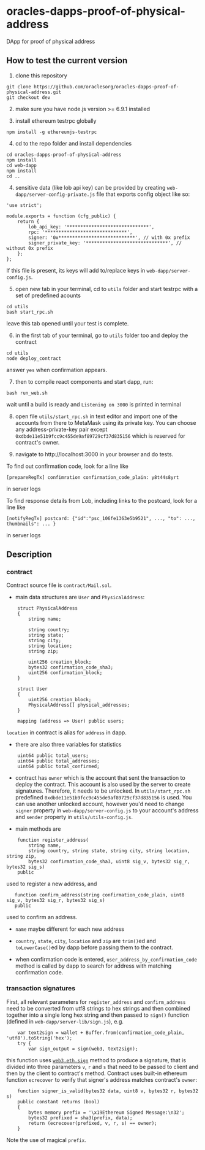 # oracles-dapps-proof-of-physical-address
DApp for proof of physical address

## How to test the current version
1. clone this repository
```
git clone https://github.com/oraclesorg/oracles-dapps-proof-of-physical-address.git
git checkout dev
```

2. make sure you have node.js version >= 6.9.1 installed

3. install ethereum testrpc globally
```
npm install -g ethereumjs-testrpc
```

4. cd to the repo folder and install dependencies
```
cd oracles-dapps-proof-of-physical-address
npm install
cd web-dapp
npm install
cd ..
```

4. sensitive data (like lob api key) can be provided by creating `web-dapp/server-config-private.js` file that exports config object like so:
```
'use strict';

module.exports = function (cfg_public) {
    return {
        lob_api_key: '******************************',
        rpc: '******************************',
        signer: '0x****************************', // with 0x prefix
        signer_private_key: '******************************', // without 0x prefix
    };
};

```
If this file is present, its keys will add to/replace keys in `web-dapp/server-config.js`.

5. open new tab in your terminal, cd to `utils` folder and start testrpc with a set of predefined acounts
```
cd utils
bash start_rpc.sh
```
leave this tab opened until your test is complete.

6. in the first tab of your terminal, go to `utils` folder too and deploy the contract
```
cd utils
node deploy_contract
```
answer `yes` when confirmation appears.

7. then to compile react components and start dapp, run:
```
bash run_web.sh
```
wait until a build is ready and `Listening on 3000` is printed in terminal

8. open file `utils/start_rpc.sh` in text editor and import one of the accounts from there to MetaMask using its private key. You can choose any address-private-key pair except `0xdbde11e51b9fcc9c455de9af89729cf37d835156` which is reserved for contract's owner.

9. navigate to http://localhost:3000 in your browser and do tests.

To find out confirmation code, look for a line like
```
[prepareRegTx] confimration confirmation_code_plain: y8t44s8yrt
```
in server logs

To find response details from Lob, including links to the postcard, look for a line like
```
[notifyRegTx] postcard: {"id":"psc_106fe1363e5b9521", ..., "to": ..., thumbnails": ... }
```
in server logs

## Description
### contract
Contract source file is `contract/Mail.sol`.
* main data structures are `User` and `PhysicalAddress`:
```
    struct PhysicalAddress
    {
        string name;

        string country;
        string state;
        string city;
        string location;
        string zip;

        uint256 creation_block;
        bytes32 confirmation_code_sha3;
        uint256 confirmation_block;
    }

    struct User
    {
        uint256 creation_block;
        PhysicalAddress[] physical_addresses;
    }

    mapping (address => User) public users;
```

`location` in contract is alias for `address` in dapp.

* there are also three variables for statistics
```
    uint64 public total_users;
    uint64 public total_addresses;
    uint64 public total_confirmed;
```

* contract has `owner` which is the account that sent the transaction to deploy the contract. This account is also used by the server to create signatures. Therefore, it needs to be unlocked. In `utils/start_rpc.sh` predefined `0xdbde11e51b9fcc9c455de9af89729cf37d835156` is used. You can use another unlocked account, however you'd need to change `signer` property in `web-dapp/server-config.js` to your account's address and `sender` property in `utils/utils-config.js`.

* main methods are
```
    function register_address(
        string name,
        string country, string state, string city, string location, string zip,
        bytes32 confirmation_code_sha3, uint8 sig_v, bytes32 sig_r, bytes32 sig_s)
    public
 ```
 used to register a new address, and
 ```
    function confirm_address(string confirmation_code_plain, uint8 sig_v, bytes32 sig_r, bytes32 sig_s)
    public
```
used to confirm an address.

* `name` maybe different for each new address

* `country`, `state`, `city`, `location` and `zip` are `trim()`ed and `toLowerCase()`ed by dapp before passing them to the contract.

* when confirmation code is entered, `user_address_by_confirmation_code` method is called by dapp to search for address with matching confirmation code.

### transaction signatures
First, all relevant parameters for `register_address` and `confirm_address` need to be converted from utf8 strings to hex strings and then combined together into a single long hex string and then passed to `sign()` function (defined in `web-dapp/server-lib/sign.js`), e.g.

```
    var text2sign = wallet + Buffer.from(confirmation_code_plain, 'utf8').toString('hex');
    try {
        var sign_output = sign(web3, text2sign);
```
this function uses [`web3.eth.sign`](https://github.com/ethereum/wiki/wiki/JavaScript-API#web3ethsign) method to produce a signature, that is divided into three parameters `v`, `r` and `s` that need to be passed to client and then by the client to contract's method.
Contract uses built-in ethereum function `ecrecover` to verify that signer's address matches contract's `owner`:
```
    function signer_is_valid(bytes32 data, uint8 v, bytes32 r, bytes32 s)
    public constant returns (bool)
    {
        bytes memory prefix = '\x19Ethereum Signed Message:\n32';
        bytes32 prefixed = sha3(prefix, data);
        return (ecrecover(prefixed, v, r, s) == owner);
    }
```
Note the use of magical `prefix`.
